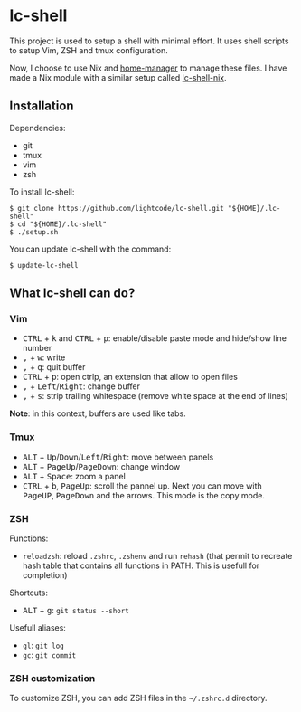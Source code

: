 # lc-shell

This project is used to setup a shell with minimal effort. It uses shell scripts to setup Vim, ZSH and tmux configuration.

Now, I choose to use Nix and [home-manager](https://github.com/nix-community/home-manager) to manage these files. I have made a Nix module with a similar setup called [lc-shell-nix](https://github.com/lightcode/lc-shell-nix).


## Installation

Dependencies:

* git
* tmux
* vim
* zsh


To install lc-shell:

```console
$ git clone https://github.com/lightcode/lc-shell.git "${HOME}/.lc-shell"
$ cd "${HOME}/.lc-shell"
$ ./setup.sh
```

You can update lc-shell with the command:

```console
$ update-lc-shell
```


## What lc-shell can do?

### Vim

* <kbd>CTRL</kbd> + <kbd>k</kbd> and <kbd>CTRL</kbd> + <kbd>p</kbd>: enable/disable paste mode and hide/show line number
* <kbd>,</kbd> + <kbd>w</kbd>: write
* <kbd>,</kbd> + <kbd>q</kbd>: quit buffer
* <kbd>CTRL</kbd> + <kbd>p</kbd>: open ctrlp, an extension that allow to open files
* <kbd>,</kbd> + <kbd>Left</kbd>/<kbd>Right</kbd>: change buffer
* <kbd>,</kbd> + <kbd>s</kbd>: strip trailing whitespace (remove white space at the end of lines)

**Note**: in this context, buffers are used like tabs.


### Tmux

* <kbd>ALT</kbd> + <kbd>Up</kbd>/<kbd>Down</kbd>/<kbd>Left</kbd>/<kbd>Right</kbd>: move between panels
* <kbd>ALT</kbd> + <kbd>PageUp</kbd>/<kbd>PageDown</kbd>: change window
* <kbd>ALT</kbd> + <kbd>Space</kbd>: zoom a panel
* <kbd>CTRL</kbd> + <kbd>b</kbd>, <kbd>PageUp</kbd>: scroll the pannel up. Next you can move with <kbd>PageUP</kbd>,
  <kbd>PageDown</kbd> and the arrows. This mode is the copy mode.


### ZSH

Functions:

* `reloadzsh`: reload `.zshrc`, `.zshenv` and run `rehash` (that permit to recreate hash table that contains all functions in PATH. This is usefull for completion)

Shortcuts:

* <kbd>ALT</kbd> + <kbd>g</kbd>: `git status --short`

Usefull aliases:

* `gl`: `git log`
* `gc`: `git commit`


### ZSH customization

To customize ZSH, you can add ZSH files in the `~/.zshrc.d` directory.
